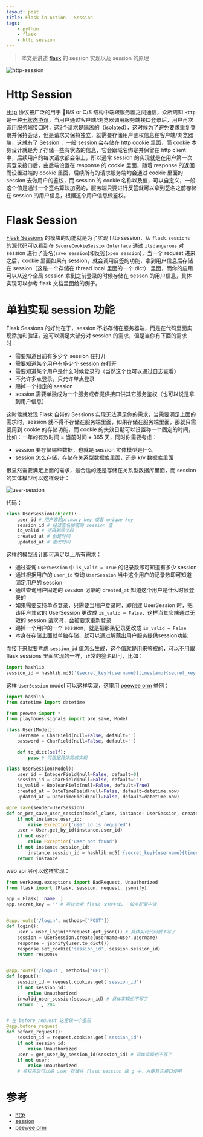 ```yaml
---
layout: post
title: Flask in Action - Session
tags: 
    - python
    - flask
    - http session
---
```

> 本文是讲述 [flask](https://flask.palletsprojects.com/en/1.1.x/) 的 session 实现以及 session 的原理

![http-session](../assets/images/http-session.gif)

# Http Session

[Http](https://en.wikipedia.org/wiki/Hypertext_Transfer_Protocol) 协议被广泛的用于 B/S or C/S 结构中端跟服务器之间通信，众所周知 `Http` 是一种[无状态协议](https://en.wikipedia.org/wiki/Stateless_protocol)，当用户通过客户端/浏览器调用服务端接口登录后，用户再次调用服务端接口时，这2个请求是隔离的（isolated），这时候为了避免要求重复登录并保持会话，但是请求又保持独立，就需要存储用户鉴权信息在客户端/浏览器端，这就有了 [Session](https://en.wikipedia.org/wiki/Session_(computer_science)) ，一般 session 会存储在 [http cookie](https://en.wikipedia.org/wiki/HTTP_cookie) 里面，而 cookie 本身设计就是为了存储一些有状态的信息，它会跟域名绑定并保留在 http client 中，后续用户的每次请求都会带上，所以通常 session 的实现就是在用户第一次调登录接口后，由后端设置在 response 的 cookie 里面，随着 response 的返回而设置进端的 cookie 里面，后续所有的请求服务端均会通过 cookie 里面的 session 去做用户的鉴权，而 session 的 cookie 名称以及值，可以自定义，一般这个值是通过一个签名算法加密的，服务端只要进行反签就可以拿到签名之前存储在 session 的用户信息，根据这个用户信息做鉴权。

# Flask Session

[Flask Sessions](https://flask.palletsprojects.com/en/1.1.x/quickstart/#sessions) 的模块的功能就是为了实现 http session，从 `flask.sessions` 的源代码可以看到在 `SecureCookieSessionInterface` 通过 `itsdangerous` 对 session 进行了签名(`save_session`)和反签(`open_session`)，当一个 request 进来之后，cookie 里面如果有 session，就会调用反签的功能，拿到用户信息后存储在 session（这是一个存储在 thread local 里面的一个 dict） 里面，而你的应用可以从这个全局 session 拿到之前登录的时候存储在 sesson 的用户信息，具体实现可以参考 flask 文档里面给的例子。

# 单独实现 session 功能

Flask Sessions 的好处在于，session 不必存储在服务器端，而是在代码里面实现添加和验证，这可以满足大部分对 session 的需求，但是当你有下面的需求时：

- 需要知道目前有多少个 session 在打开
- 需要知道某个用户有多少个 session 在打开
- 需要知道某个用户是什么时候登录的（当然这个也可以通过日志查看）
- 不允许多点登录，只允许单点登录
- 踢掉一个指定的 session
- session 需要单独成为一个服务或者提供接口供其它服务鉴权（也可以说是拿到用户信息）

这时候就发现 Flask 自带的 Sessions 实现无法满足你的需求，当需要满足上面的需求时，session 就不得不存储在服务端里面，如果存储在服务端里面，那就只需要用到 cookie 的存储功能，而 cookie 的失效日期可以设置称一个固定的时间，比如：一年的有效时间 = 当前时间 + 365 天，同时你需要考虑：

- session 要存储哪些数据，也就是 session 实体模型是什么
- session 怎么存储，存储在关系型数据库里面，还是 k/v 数据库里面

很显然需要满足上面的需求，最合适的还是存储在关系型数据库里面，而 session 的实体模型可以这样设计：

![user-session](../assets/images/user-session.png)

代码：

```python
class UserSession(object):
    user_id # 用户表的primary key 或者 unique key
    session_id # 经过签名加密的 session 值
    is_valid # 逻辑删除字段
    created_at # 创建时间
    updated_at # 更改时间
```

这样的模型设计即可满足以上所有需求：

- 通过查询 `UserSession` 中 `is_valid = True` 的记录数即可知道有多少 session
- 通过根据用户的 `user_id` 查询 `UserSession` 当中这个用户的记录数即可知道固定用户的 session
- 通过查询用户固定的 session 记录的 `created_at` 知道这个用户是什么时候登录的
- 如果需要支持单点登录，只需要当用户登录时，即创建 UserSession 时，把该用户其它的 UserSession 更改成 `is_valid = False`，这样当其它端通过无效的 session 请求时，会被要求重新登录
- 踢掉一个用户的一个 session，就是把那条记录更改成 `is_valid = False`
- 本身在存储上面就单独存储，就可以通过解藕出用户服务提供session功能

而接下来就要考虑 `session_id` 值怎么生成，这个值就是用来鉴权的，可以不用跟 flask sessions 里面实现的一样，正常的签名即可，比如：

```python
import hashlib
session_id = hashlib.md5('{secret_key}{username}{timestamp}{secret_key}'.format(secrey_key='', username='', timestamp='').encode('utf-8')) # username 需要在 user model 里面是唯一的
```

这样 `UserSession` model 可以这样实现，这里用 [peewee orm](http://docs.peewee-orm.com/en/latest/) 举例：

```python
import hashlib
from datetime import datetime

from peewee import *
from playhoues.signals import pre_save, Model

class User(Model):
    username = CharField(null=False, default='')
    password = CharField(null=False, default='')

    def to_dict(self):
        pass # 可根据具体需求实现

class UserSession(Model):
    user_id = IntegerField(null=False, default=0)
    session_id = CharField(null=False, default='')
    is_valid = BooleanField(null=False, default=True)
    created_at = DateTimeField(null=False, default=datetime.now)
    updated_at = DateTimeField(null=False, default=datetime.now)

@pre_save(sender=UserSession)
def on_pre_save_user_session(model_class, instance: UserSession, created):
    if not instance.user_id:
        raise Exception('user_id is required')
    user = User.get_by_id(instance.user_id)
    if not user:
        raise Exception('user not found')
    if not instance.session_id:
        instance.session_id = hashlib.md5('{secret_key}{username}{timestamp}{secret_key}'.format(secrey_key='', username=user.username, timestamp=int(datetime.now().timestamp())).encode('utf-8'))
    return instance
```

web api 层可以这样实现：

```python
from werkzeug.exceptions import BadRequest, Unauthorized
from flask import (Flask, session, request, jsonify)

app = Flask(__name__)
app.secret_key = '' # 可以参考 flask 文档生成，一般从配置中读


@app.route('/login', methods=['POST'])
def login():
    user = user_login(**request.get_json()) # 具体实现代码就不写了
    session = UserSession.create(username=user.username)
    response = jsonify(user.to_dict())
    response.set_cookie('session_id', session.session_id)
    return response


@app.route('/logout', methods=['GET'])
def logout():
    session_id = request.cookies.get('session_id')
    if not session_id:
        raise Unauthorized
    invalid_user_session(session_id) # 具体实现也不写了
    return '', 204


# 在 before_request 这里做一个鉴权
@app.before_request
def before_request():
    session_id = request.cookies.get('session_id')
    if not session_id:
        raise Unauthorized
    user = get_user_by_session_id(session_id) # 具体实现也不写了
    if not user:
        raise Unauthorized
    # 鉴权完后可以把 user 存储在 flask session 或 g 中，方便其它接口使用
```

# 参考

- [http](https://en.wikipedia.org/wiki/Hypertext_Transfer_Protocol)
- [session](https://en.wikipedia.org/wiki/Session_(computer_science))
- [peewee orm](http://docs.peewee-orm.com/en/latest/)
